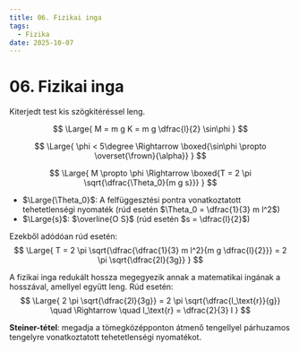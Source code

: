 ```yaml
---
title: 06. Fizikai inga
tags:
  - Fizika
date: 2025-10-07
---
```


# 06. Fizikai inga

Kiterjedt test kis szögkitéréssel leng.

$$
\Large{
M = m g K = m g \dfrac{l}{2} \sin\phi
}
$$

$$
\Large{
\phi < 5\degree \Rightarrow \boxed{\sin\phi \propto \overset{\frown}{\alpha}}
}
$$

$$
\Large{
M \propto \phi \Rightarrow \boxed{T = 2 \pi \sqrt{\dfrac{\Theta_0}{m g s}}}
}
$$

- $\Large{\Theta_0}$: A felfüggesztési pontra vonatkoztatott tehetetlenségi nyomaték
  (rúd esetén $\Theta_0 = \dfrac{1}{3} m l^2$)
- $\Large{s}$: $\overline{O S}$ 
  (rúd esetén $s = \dfrac{l}{2}$)

Ezekből adódóan rúd esetén:
$$
\Large{
T = 2 \pi \sqrt{\dfrac{\dfrac{1}{3} m l^2}{m g \dfrac{l}{2}}} = 2 \pi \sqrt{\dfrac{2l}{3g}}
}
$$

A fizikai inga redukált hossza megegyezik annak a matematikai ingának a hosszával, amellyel együtt leng.
Rúd esetén:
$$
\Large{
2 \pi \sqrt{\dfrac{2l}{3g}} = 2 \pi \sqrt{\dfrac{l_\text{r}}{g}} \quad \Rightarrow \quad l_\text{r} = \dfrac{2}{3} l
}
$$

**Steiner-tétel**: megadja a tömegközépponton átmenő tengellyel párhuzamos tengelyre vonatkoztatott tehetetlenségi nyomatékot.